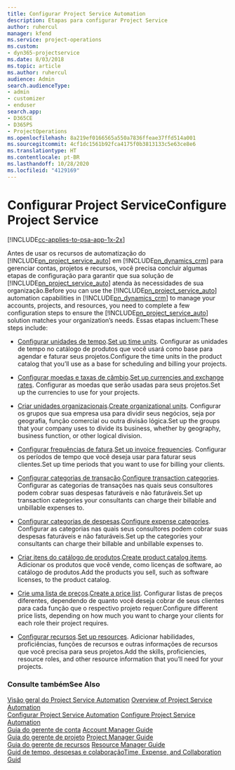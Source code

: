 ```yaml
---
title: Configurar Project Service Automation
description: Etapas para configurar Project Service
author: ruhercul
manager: kfend
ms.service: project-operations
ms.custom:
- dyn365-projectservice
ms.date: 8/03/2018
ms.topic: article
ms.author: ruhercul
audience: Admin
search.audienceType:
- admin
- customizer
- enduser
search.app:
- D365CE
- D365PS
- ProjectOperations
ms.openlocfilehash: 8a219ef0166565a550a7836ffeae37ffd514a001
ms.sourcegitcommit: 4cf1dc1561b92fca4175f0b3813133c5e63ce8e6
ms.translationtype: HT
ms.contentlocale: pt-BR
ms.lasthandoff: 10/28/2020
ms.locfileid: "4129169"
---
```

# <a name="configure-project-service"></a><span data-ttu-id="21038-103">Configurar Project Service</span><span class="sxs-lookup"><span data-stu-id="21038-103">Configure Project Service</span></span>

[!INCLUDE[cc-applies-to-psa-app-1x-2x](../includes/cc-applies-to-psa-app-1x-2x.md)]

<span data-ttu-id="21038-104">Antes de usar os recursos de automatização do [!INCLUDE[pn_project_service_auto](../includes/pn-project-service-auto.md)] em [!INCLUDE[pn_dynamics_crm](../includes/pn-dynamics-crm.md)] para gerenciar contas, projetos e recursos, você precisa concluir algumas etapas de configuração para garantir que sua solução de [!INCLUDE[pn_project_service_auto](../includes/pn-project-service-auto.md)] atenda às necessidades de sua organização.</span><span class="sxs-lookup"><span data-stu-id="21038-104">Before you can use the [!INCLUDE[pn_project_service_auto](../includes/pn-project-service-auto.md)] automation capabilities in [!INCLUDE[pn_dynamics_crm](../includes/pn-dynamics-crm.md)] to manage your accounts, projects, and resources, you need to complete a few configuration steps to ensure the [!INCLUDE[pn_project_service_auto](../includes/pn-project-service-auto.md)] solution matches your organization’s needs.</span></span> <span data-ttu-id="21038-105">Essas etapas incluem:</span><span class="sxs-lookup"><span data-stu-id="21038-105">These steps include:</span></span>  
  
-   <span data-ttu-id="21038-106">[Configurar unidades de tempo](../psa/set-up-time-units.md).</span><span class="sxs-lookup"><span data-stu-id="21038-106">[Set up time units](../psa/set-up-time-units.md).</span></span> <span data-ttu-id="21038-107">Configurar as unidades de tempo no catálogo de produtos que você usará como base para agendar e faturar seus projetos.</span><span class="sxs-lookup"><span data-stu-id="21038-107">Configure the time units in the product catalog that you’ll use as a base for scheduling and billing your projects.</span></span>  
  
-   <span data-ttu-id="21038-108">[Configurar moedas e taxas de câmbio](../psa/set-up-currencies-exchange-rates.md).</span><span class="sxs-lookup"><span data-stu-id="21038-108">[Set up currencies and exchange rates](../psa/set-up-currencies-exchange-rates.md).</span></span> <span data-ttu-id="21038-109">Configurar as moedas que serão usadas para seus projetos.</span><span class="sxs-lookup"><span data-stu-id="21038-109">Set up the currencies to use for your projects.</span></span>  
  
-   <span data-ttu-id="21038-110">[Criar unidades organizacionais](../psa/create-organizational-units.md).</span><span class="sxs-lookup"><span data-stu-id="21038-110">[Create organizational units](../psa/create-organizational-units.md).</span></span> <span data-ttu-id="21038-111">Configurar os grupos que sua empresa usa para dividir seus negócios, seja por geografia, função comercial ou outra divisão lógica.</span><span class="sxs-lookup"><span data-stu-id="21038-111">Set up the groups that your company uses to divide its business, whether by geography, business function, or other logical division.</span></span>  
  
-   <span data-ttu-id="21038-112">[Configurar frequências de fatura](../psa/set-up-invoice-frequencies.md).</span><span class="sxs-lookup"><span data-stu-id="21038-112">[Set up invoice frequencies](../psa/set-up-invoice-frequencies.md).</span></span> <span data-ttu-id="21038-113">Configurar os períodos de tempo que você deseja usar para faturar seus clientes.</span><span class="sxs-lookup"><span data-stu-id="21038-113">Set up time periods that you want to use for billing your clients.</span></span>  
  
-   <span data-ttu-id="21038-114">[Configurar categorias de transação](../psa/configure-transaction-categories.md).</span><span class="sxs-lookup"><span data-stu-id="21038-114">[Configure transaction categories](../psa/configure-transaction-categories.md).</span></span> <span data-ttu-id="21038-115">Configurar as categorias de transações nas quais seus consultores podem cobrar suas despesas faturáveis e não faturáveis.</span><span class="sxs-lookup"><span data-stu-id="21038-115">Set up transaction categories your consultants can charge their billable and unbillable expenses to.</span></span>  
  
-   <span data-ttu-id="21038-116">[Configurar categorias de despesas](../psa/configure-expense-categories.md).</span><span class="sxs-lookup"><span data-stu-id="21038-116">[Configure expense categories](../psa/configure-expense-categories.md).</span></span> <span data-ttu-id="21038-117">Configurar as categorias nas quais seus consultores podem cobrar suas despesas faturáveis e não faturáveis.</span><span class="sxs-lookup"><span data-stu-id="21038-117">Set up the categories your consultants can charge their billable and unbillable expenses to.</span></span>  
  
-   <span data-ttu-id="21038-118">[Criar itens do catálogo de produtos](../psa/create-product-catalog-items.md).</span><span class="sxs-lookup"><span data-stu-id="21038-118">[Create product catalog items](../psa/create-product-catalog-items.md).</span></span> <span data-ttu-id="21038-119">Adicionar os produtos que você vende, como licenças de software, ao catálogo de produtos.</span><span class="sxs-lookup"><span data-stu-id="21038-119">Add the products you sell, such as software licenses, to the product catalog.</span></span>  
  
-   <span data-ttu-id="21038-120">[Crie uma lista de preços](../psa/create-price-list.md).</span><span class="sxs-lookup"><span data-stu-id="21038-120">[Create a price list](../psa/create-price-list.md).</span></span> <span data-ttu-id="21038-121">Configurar listas de preços diferentes, dependendo de quanto você deseja cobrar de seus clientes para cada função que o respectivo projeto requer.</span><span class="sxs-lookup"><span data-stu-id="21038-121">Configure different price lists, depending on how much you want to charge your clients for each role their project requires.</span></span>  
  
-   <span data-ttu-id="21038-122">[Configurar recursos](../psa/set-up-resources.md).</span><span class="sxs-lookup"><span data-stu-id="21038-122">[Set up resources](../psa/set-up-resources.md).</span></span> <span data-ttu-id="21038-123">Adicionar habilidades, proficiências, funções de recursos e outras informações de recursos que você precisa para seus projetos.</span><span class="sxs-lookup"><span data-stu-id="21038-123">Add the skills, proficiencies, resource roles, and other resource information that you’ll need for your projects.</span></span>  
  
### <a name="see-also"></a><span data-ttu-id="21038-124">Consulte também</span><span class="sxs-lookup"><span data-stu-id="21038-124">See Also</span></span>  
 <span data-ttu-id="21038-125">[Visão geral do Project Service Automation](../psa/overview.md) </span><span class="sxs-lookup"><span data-stu-id="21038-125">[Overview of Project Service Automation](../psa/overview.md) </span></span>  
 <span data-ttu-id="21038-126">[Configurar Project Service Automation](../psa/configure.md) </span><span class="sxs-lookup"><span data-stu-id="21038-126">[Configure Project Service Automation](../psa/configure.md) </span></span>  
 <span data-ttu-id="21038-127">[Guia do gerente de conta](../psa/account-manager-guide.md) </span><span class="sxs-lookup"><span data-stu-id="21038-127">[Account Manager Guide](../psa/account-manager-guide.md) </span></span>  
 <span data-ttu-id="21038-128">[Guia do gerente de projeto](../psa/project-manager-guide.md) </span><span class="sxs-lookup"><span data-stu-id="21038-128">[Project Manager Guide](../psa/project-manager-guide.md) </span></span>  
 <span data-ttu-id="21038-129">[Guia do gerente de recursos](../psa/resource-manager-guide.md) </span><span class="sxs-lookup"><span data-stu-id="21038-129">[Resource Manager Guide](../psa/resource-manager-guide.md) </span></span>  
 [<span data-ttu-id="21038-130">Guid de tempo, despesas e colaboração</span><span class="sxs-lookup"><span data-stu-id="21038-130">Time, Expense, and Collaboration Guid</span></span>](../psa/time-expense-collaboration-guide.md)
